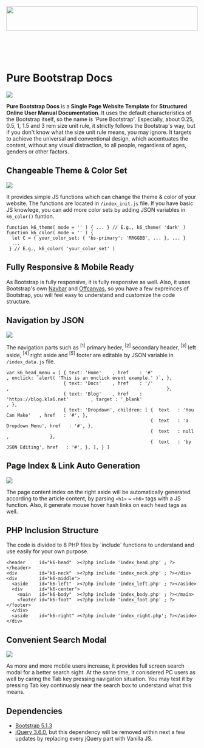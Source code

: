 <p align="center"><br><br><br><br>
<img style="width: 100%;" src="https://logo.kla6.net/download/logo_hori_colr_alon.svg" height="64">
<br><br><br><br><br></p>


<h1  class="fw-bold">Pure Bootstrap Docs</h1>
<img class="mb-3 w-100" src="http://envato.pure.kla6.net/220311_result_01_2.jpg">
<p>
  <b>Pure Bootstrap Docs</b> is a <b>Single Page Website Template</b> for <b>Structured Online User Manual Documentation</b>.
  It uses the default characteristics of the Bootstrap itself, so the name is 'Pure Bootstrap'.
  Especially, about 0.25, 0.5, 1, 1.5 and 3 rem size unit rule, it strictly follows the Bootstrap's way, but if you don't know what the size unit rule means, you may ignore.
  It targets to achieve the universal and conventional design, which accentuates the content, without any visual distraction, to all people, regardless of ages, genders or other factors.
</p>

<h2>Changeable Theme & Color Set</h2>
<img class="mb-3 w-100" src="http://envato.pure.kla6.net/220311_result_02_1.jpg">
<p>
  It provides simple JS functions which can change the theme & color of your website.
  The functions are located in <code>/index_init.js</code> file.
  If you have basic JS knowlege, you can add more color sets by adding JSON variables in <code>k6_color()</code> funtion.
</p>
<pre><code>function k6_theme( mode = '' ) { ... } // E.g., k6_theme( 'dark' )
function k6_color( mode = '' ) {
  let C = { your_color_set: { 'bs-primary': 'RRGGBB', ... }, ... }
  ...
 } // E.g., k6_color( 'your_color_set' )</code></pre>

<h2>Fully Responsive & Mobile Ready</h2>
<p>
  As Bootstrap is fully responsive, it is fully responsive as well.
  Also, it uses Bootstrap's own <a href="https://getbootstrap.com/docs/5.1/components/navbar" target="_blank">Navbar</a> and <a href="https://getbootstrap.com/docs/5.1/components/offcanvas" target="_blank">Offcanvas</a>,
  so you have a few expreinces of Bootstrap, you will feel easy to understand and customize the code structure.
</p>

<h2>Navigation by JSON</h2>
<img class="mb-3 w-100" src="http://envato.pure.kla6.net/220311_result_03.jpg">
<p>
  The navigation parts such as <sup>[1]</sup> primary heder, <sup>[2]</sup> secondary header, <sup>[3]</sup> left aside, <sup>[4]</sup> right aside and <sup>[5]</sup> footer are editable by JSON variable in <code>/index_data.js</code> file.
</p>
<pre><code>var k6_head_menu = [ { text: 'Home'    , href    : '#'                            , onclick: `alert( 'This is an onclick event example.' )`, },
                     { text: 'Docs'    , href    : '/'                            ,                                                          },
                     { text: 'Blog'    , href    : 'https://blog.kla6.net'        , target : '_blank'                                      , },
                     { text: 'Dropdown', children: [ {  text   : 'You Can Make'   , href   : '#', },
                                                     {  text   : 'a Dropdown Menu', href   : '#', },
                                                     {  text   : null             ,               },
                                                     {  text   : 'by JSON Editing', href   : '#', }, ], } ]</code></pre>

<h2>Page Index & Link Auto Generation</h2>
<img class="mb-3 w-100" src="http://envato.pure.kla6.net/220311_result_05.jpg">
<p>
  The page content index on the right aside will be automatically generated according to the article content, by parsing <code>&lt;h1></code> ~ <code>&lt;h6></code> tags with a JS function.
  Also, it generate mouse hover hash links on each head tags as well.
</p>

<h2>PHP Inclusion Structure</h2>
<p>
  The code is divided to 8 PHP files by `include` functions to understand and use easily for your own purpose.
</p>
<pre><code>&lt;header     id="k6-head"  >&lt;?php include 'index_head.php' ; ?>&lt;/header>
&lt;div        id="k6-neck"  >&lt;?php include 'index_neck.php' ; ?>&lt;/div>
&lt;div        id="k6-middle">
  &lt;aside    id="k6-left"  >&lt;?php include 'index_left.php' ; ?>&lt;/aside>
  &lt;div      id="k6-center">
    &lt;main   id="k6-body"  >&lt;?php include 'index_body.php' ; ?>&lt;/main>
    &lt;footer id="k6-foot"  >&lt;?php include 'index_foot.php' ; ?>&lt;/footer>
  &lt;/div>
  &lt;aside    id="k6-right" >&lt;?php include 'index_right.php'; ?>&lt;/aside>
&lt;/div></code></pre>

<h2>Convenient Search Modal</h2>
<img class="mb-3 w-100" src="http://envato.pure.kla6.net/220311_result_04.jpg">
<p>
  As more and more mobile users increase, it provides full screen search modal for a better search sight.
  At the same time, it conisdered PC users as well by caring the Tab key pressing navigation situation.
  You may test it by pressing Tab key continuosly near the search box to understand what this means.
</p>

<h2>Dependencies</h2>
<ul>
  <li><a href="https://getbootstrap.com/docs/5.1/getting-started/introduction" target="_blank">Bootstrap 5.1.3</a></li>
  <li><a href="https://jquery.com/download"                                    target="_blank">jQuery 3.6.0</a>, but this dependency will be removed within next a few updates by replacing every jQuery part with Vanilla JS.</li>
</ul>
